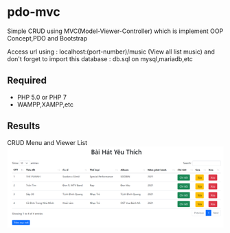 # pdo-mvc
Simple CRUD using MVC(Model-Viewer-Controller) which is implement OOP Concept,PDO and Bootstrap

Access url using : localhost:(port-number)/music (View all list music)
and don't forget to import this database : db.sql on mysql,mariadb,etc

## Required
* PHP 5.0 or PHP 7
* WAMPP,XAMPP,etc


## Results
CRUD Menu and Viewer List ![Image Insert](images/screenshot.png)
